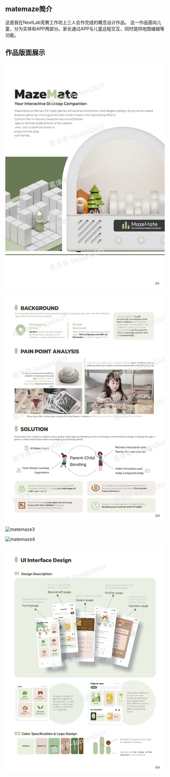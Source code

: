 ## matemaze简介

这是我在NextLab竞赛工作坊上三人合作完成的概念设计作品。
这一作品面向儿童，分为实体和APP两部分。家长通过APP与儿童远程交互，同时提供地图编辑等功能。

## 作品版面展示

![matemaze1](../assets/01.png)

![matemaze2](../assets/02.png)

![matemaze3](../assets/03.png)

![matemaze4](../assets/04.png)

![matemaze5](../assets/05.png)
